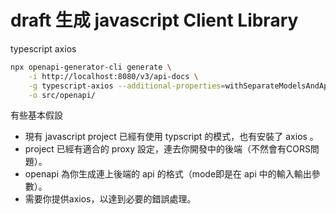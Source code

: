 # draft 生成 javascript Client Library
typescript axios

```bash
npx openapi-generator-cli generate \
    -i http://localhost:8080/v3/api-docs \
    -g typescript-axios --additional-properties=withSeparateModelsAndApi=true,modelPackage=model,apiPackage=api \
    -o src/openapi/
```

有些基本假設
- 現有 javascript project 已經有使用 typscript 的模式，也有安裝了 axios 。
- project 已經有適合的 proxy 設定，連去你開發中的後端（不然會有CORS問題）。
- openapi 為你生成連上後端的 api 的格式（mode即是在 api 中的輸入輸出參數）。
- 需要你提供axios，以達到必要的錯誤處理。